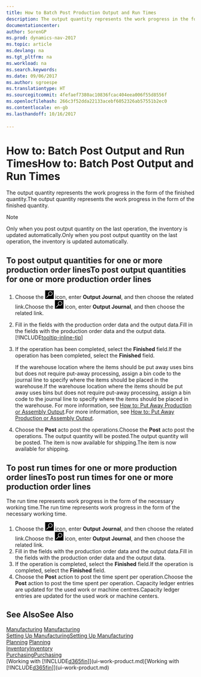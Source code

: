 ```yaml
---
title: How to Batch Post Production Output and Run Times
description: The output quantity represents the work progress in the form of the finished quantity.
documentationcenter: 
author: SorenGP
ms.prod: dynamics-nav-2017
ms.topic: article
ms.devlang: na
ms.tgt_pltfrm: na
ms.workload: na
ms.search.keywords: 
ms.date: 09/06/2017
ms.author: sgroespe
ms.translationtype: HT
ms.sourcegitcommit: 4fefaef7380ac10836fcac404eea006f55d8556f
ms.openlocfilehash: 266c3f52dda22133acebf6052326ab57551b2ec0
ms.contentlocale: en-gb
ms.lasthandoff: 10/16/2017

---
```

# <a name="how-to-batch-post-output-and-run-times"></a><span data-ttu-id="e8709-103">How to: Batch Post Output and Run Times</span><span class="sxs-lookup"><span data-stu-id="e8709-103">How to: Batch Post Output and Run Times</span></span>
<span data-ttu-id="e8709-104">The output quantity represents the work progress in the form of the finished quantity.</span><span class="sxs-lookup"><span data-stu-id="e8709-104">The output quantity represents the work progress in the form of the finished quantity.</span></span>  

> [!NOTE]
> <span data-ttu-id="e8709-105">Only when you post output quantity on the last operation, the inventory is updated automatically.</span><span class="sxs-lookup"><span data-stu-id="e8709-105">Only when you post output quantity on the last operation, the inventory is updated automatically.</span></span>  

## <a name="to-post-output-quantities-for-one-or-more-production-order-lines"></a><span data-ttu-id="e8709-106">To post output quantities for one or more production order lines</span><span class="sxs-lookup"><span data-stu-id="e8709-106">To post output quantities for one or more production order lines</span></span>
1. <span data-ttu-id="e8709-107">Choose the ![Search for Page or Report](media/ui-search/search_small.png "Search for Page or Report icon") icon, enter **Output Journal**, and then choose the related link.</span><span class="sxs-lookup"><span data-stu-id="e8709-107">Choose the ![Search for Page or Report](media/ui-search/search_small.png "Search for Page or Report icon") icon, enter **Output Journal**, and then choose the related link.</span></span>  
2. <span data-ttu-id="e8709-108">Fill in the fields with the production order data and the output data.</span><span class="sxs-lookup"><span data-stu-id="e8709-108">Fill in the fields with the production order data and the output data.</span></span> [!INCLUDE[tooltip-inline-tip](includes/tooltip-inline-tip_md.md)]
3. <span data-ttu-id="e8709-109">If the operation has been completed, select the **Finished** field.</span><span class="sxs-lookup"><span data-stu-id="e8709-109">If the operation has been completed, select the **Finished** field.</span></span>  

    <span data-ttu-id="e8709-110">If the warehouse location where the items should be put away uses bins but does not require put-away processing,  assign a bin code to the journal line to specify where the items should be placed in the warehouse.</span><span class="sxs-lookup"><span data-stu-id="e8709-110">If the warehouse location where the items should be put away uses bins but does not require put-away processing,  assign a bin code to the journal line to specify where the items should be placed in the warehouse.</span></span> <span data-ttu-id="e8709-111">For more information, see [How to: Put Away Production or Assembly Output](warehouse-how-to-put-away-production-output.md).</span><span class="sxs-lookup"><span data-stu-id="e8709-111">For more information, see [How to: Put Away Production or Assembly Output](warehouse-how-to-put-away-production-output.md).</span></span>  

4. <span data-ttu-id="e8709-112">Choose the **Post** acto post the operations.</span><span class="sxs-lookup"><span data-stu-id="e8709-112">Choose the **Post** acto post the operations.</span></span> <span data-ttu-id="e8709-113">The output quantity will be posted.</span><span class="sxs-lookup"><span data-stu-id="e8709-113">The output quantity will be posted.</span></span> <span data-ttu-id="e8709-114">The item is now available for shipping.</span><span class="sxs-lookup"><span data-stu-id="e8709-114">The item is now available for shipping.</span></span>  

## <a name="to-post-run-times-for-one-or-more-production-order-lines"></a><span data-ttu-id="e8709-115">To post run times for one or more production order lines</span><span class="sxs-lookup"><span data-stu-id="e8709-115">To post run times for one or more production order lines</span></span>
<span data-ttu-id="e8709-116">The run time represents work progress in the form of the necessary working time.</span><span class="sxs-lookup"><span data-stu-id="e8709-116">The run time represents work progress in the form of the necessary working time.</span></span>    

1.  <span data-ttu-id="e8709-117">Choose the ![Search for Page or Report](media/ui-search/search_small.png "Search for Page or Report icon") icon, enter **Output Journal**, and then choose the related link.</span><span class="sxs-lookup"><span data-stu-id="e8709-117">Choose the ![Search for Page or Report](media/ui-search/search_small.png "Search for Page or Report icon") icon, enter **Output Journal**, and then choose the related link.</span></span>  
2. <span data-ttu-id="e8709-118">Fill in the fields with the production order data and the output data.</span><span class="sxs-lookup"><span data-stu-id="e8709-118">Fill in the fields with the production order data and the output data.</span></span>  
3.  <span data-ttu-id="e8709-119">If the operation is completed, select the **Finished** field.</span><span class="sxs-lookup"><span data-stu-id="e8709-119">If the operation is completed, select the **Finished** field.</span></span>  
4. <span data-ttu-id="e8709-120">Choose the **Post** action to post the time spent per operation.</span><span class="sxs-lookup"><span data-stu-id="e8709-120">Choose the **Post** action to post the time spent per operation.</span></span> <span data-ttu-id="e8709-121">Capacity ledger entries are updated for the used work or machine centres.</span><span class="sxs-lookup"><span data-stu-id="e8709-121">Capacity ledger entries are updated for the used work or machine centers.</span></span>

## <a name="see-also"></a><span data-ttu-id="e8709-122">See Also</span><span class="sxs-lookup"><span data-stu-id="e8709-122">See Also</span></span>  
<span data-ttu-id="e8709-123">[Manufacturing](production-manage-manufacturing.md)  </span><span class="sxs-lookup"><span data-stu-id="e8709-123">[Manufacturing](production-manage-manufacturing.md)  </span></span>  
[<span data-ttu-id="e8709-124">Setting Up Manufacturing</span><span class="sxs-lookup"><span data-stu-id="e8709-124">Setting Up Manufacturing</span></span>](production-configure-production-processes.md)  
<span data-ttu-id="e8709-125">[Planning](production-planning.md)    </span><span class="sxs-lookup"><span data-stu-id="e8709-125">[Planning](production-planning.md)    </span></span>  
[<span data-ttu-id="e8709-126">Inventory</span><span class="sxs-lookup"><span data-stu-id="e8709-126">Inventory</span></span>](inventory-manage-inventory.md)  
[<span data-ttu-id="e8709-127">Purchasing</span><span class="sxs-lookup"><span data-stu-id="e8709-127">Purchasing</span></span>](purchasing-manage-purchasing.md)  
<span data-ttu-id="e8709-128">[Working with [!INCLUDE[d365fin](includes/d365fin_md.md)]](ui-work-product.md)</span><span class="sxs-lookup"><span data-stu-id="e8709-128">[Working with [!INCLUDE[d365fin](includes/d365fin_md.md)]](ui-work-product.md)</span></span>


